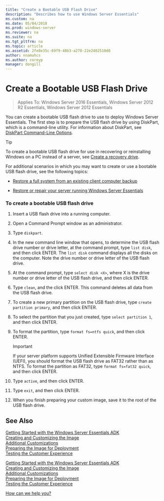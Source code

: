 ```yaml
---
title: "Create a Bootable USB Flash Drive"
description: "Describes how to use Windows Server Essentials"
ms.custom: na
ms.date: 05/04/2018
ms.prod: windows-server
ms.reviewer: na
ms.suite: na
ms.tgt_pltfrm: na
ms.topic: article
ms.assetid: 2fe8e35c-69f9-40b3-a270-22e2402510d8
author: nnamuhcs
ms.author: coreyp
manager: dongill
---
```


# Create a Bootable USB Flash Drive

>Applies To: Windows Server 2016 Essentials, Windows Server 2012 R2 Essentials, Windows Server 2012 Essentials

You can create a bootable USB flash drive to use to deploy  Windows Server Essentials. The first step is to prepare the USB flash drive by using DiskPart, which is a command-line utility. For information about DiskPart, see [DiskPart Command-Line Options](https://go.microsoft.com/fwlink/?LinkId=207073).  


> [!TIP]
> To create a bootable USB flash drive for use in recovering or reinstalling Windows on a PC instead of a server, see [Create a recovery drive](https://support.microsoft.com/help/4026852/windows-create-a-recovery-drive).
  
 For additional scenarios in which you may want to create or use a bootable USB flash drive, see the following topics:  
  
-   [Restore a full system from an existing client computer backup](../manage/restore-a-full-system-from-an-existing-client-computer-backup.md)  
  
-   [Restore or repair your server running Windows Server Essentials](../manage/restore-or-repair-your-server-running-windows-server-essentials.md)  

  
### To create a bootable USB flash drive  
  
1.  Insert a USB flash drive into a running computer.  
  
2.  Open a Command Prompt window as an administrator.  
  
3.  Type `diskpart`.  
  
4.  In the new command line window that opens, to determine the USB flash drive number or drive letter, at the command prompt, type `list disk`, and then click ENTER. The `list disk` command displays all the disks on the computer. Note the drive number or drive letter of the USB flash drive.  
  
5.  At the command prompt, type `select disk <X>`, where X is the drive number or drive letter of the USB flash drive, and then click ENTER.  
  
6.  Type `clean`, and the click ENTER. This command deletes all data from the USB flash drive.  
  
7.  To create a new primary partition on the USB flash drive, type `create partition primary`, and then click ENTER.  
  
8.  To select the partition that you just created, type `select partition 1`, and then click ENTER.  
  
9. To format the partition, type `format fs=ntfs quick`, and then click ENTER.  
  
    > [!IMPORTANT]
    >  If your server platform supports Unified Extensible Firmware Interface (UEFI), you should format the USB flash drive as FAT32 rather than as NTFS. To format the partition as FAT32, type `format fs=fat32 quick`, and then click ENTER.  
  
10. Type `active`, and then click ENTER.  
  
11. Type `exit`, and then click ENTER.  
  
12. When you finish preparing your custom image, save it to the root of the USB flash drive.  
  
## See Also  

 [Getting Started with the Windows Server Essentials ADK](Getting-Started-with-the-Windows-Server-Essentials-ADK.md)   
 [Creating and Customizing the Image](Creating-and-Customizing-the-Image.md)   
 [Additional Customizations](Additional-Customizations.md)   
 [Preparing the Image for Deployment](Preparing-the-Image-for-Deployment.md)   
 [Testing the Customer Experience](Testing-the-Customer-Experience.md)   

 [Getting Started with the Windows Server Essentials ADK](../install/Getting-Started-with-the-Windows-Server-Essentials-ADK.md)   
 [Creating and Customizing the Image](../install/Creating-and-Customizing-the-Image.md)   
 [Additional Customizations](../install/Additional-Customizations.md)   
 [Preparing the Image for Deployment](../install/Preparing-the-Image-for-Deployment.md)   
 [Testing the Customer Experience](../install/Testing-the-Customer-Experience.md)   

 [How can we help you?](https://windows.microsoft.com/windows/support)
